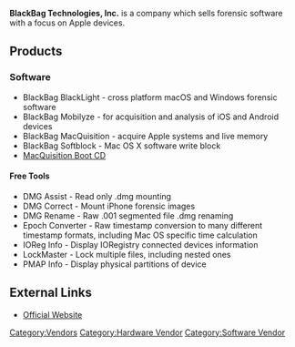 **BlackBag Technologies, Inc.** is a company which sells forensic
software with a focus on Apple devices.

## Products

### Software

- BlackBag BlackLight - cross platform macOS and Windows forensic
  software
- BlackBag Mobilyze - for acquisition and analysis of iOS and Android
  devices
- BlackBag MacQuisition - acquire Apple systems and live memory
- BlackBag Softblock - Mac OS X software write block
- [MacQuisition Boot CD](MacQuisition_Boot_CD "wikilink")

#### Free Tools

- DMG Assist - Read only .dmg mounting
- DMG Correct - Mount iPhone forensic images
- DMG Rename - Raw .001 segmented file .dmg renaming
- Epoch Converter - Raw timestamp conversion to many different timestamp
  formats, including Mac OS specific time calculation
- IOReg Info - Display IORegistry connected devices information
- LockMaster - Lock multiple files, including nested ones
- PMAP Info - Display physical partitions of device

## External Links

- [Official Website](http://www.blackbagtech.com/)

[Category:Vendors](Category:Vendors "wikilink") [Category:Hardware
Vendor](Category:Hardware_Vendor "wikilink") [Category:Software
Vendor](Category:Software_Vendor "wikilink")